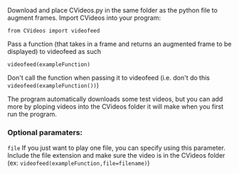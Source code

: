 Download and place CVideos.py in the same folder as the python file to augment frames.
Import CVideos into your program:
```
from CVideos import videofeed
```
Pass a function (that takes in a frame and returns an augmented frame to be displayed) to videofeed as such
```
videofeed(exampleFunction)
```
Don't call the function when passing it to videofeed (i.e. don't do this ```videofeed(exampleFunction())```)

The program automatically downloads some test videos, but you can add more by ploping videos into the CVideos folder it will make when you first run the program.

### Optional paramaters:
```file``` If you just want to play one file, you can specify using this parameter. Include the file extension and make sure the video is in the CVideos folder
(ex: ```videofeed(exampleFunction,file=filename)```)